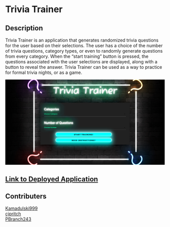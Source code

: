 # Trivia Trainer 

## Description

Trivia Trainer is an application that generates randomized trivia questions for the user based on their selections. The user has a choice of the number of trivia questions, category types, or even to randomly generate questions from every category. When the “start training” button is pressed, the questions associated with the user selections are displayed, along with a button to reveal the answer. Trivia Trainer can be used as a way to practice for formal trivia nights, or as a game. 


![image](./assets/images/screencapture-file-Users-carlypritchard-Documents-trivia-trainer-index-html-2022-06-22-16_30_45.png)


## [Link to Deployed Application](https://cjpritch.github.io/trivia-trainer/)

## Contributers 
[Kamadulski999](https://github.com/Kamadulski999)<br/>
[cjpritch](https://github.com/cjpritch?tab=repositories)<br/>
[PBranch243](https://github.com/PBranch243)
